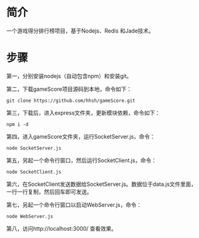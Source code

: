 # 简介
一个游戏得分排行榜项目，基于Nodejs、Redis 和Jade技术。
# 步骤

第一，分别安装nodejs（自动包含npm）和安装git。

第二，下载gameScore项目源码到本地，命令如下：
```shell
git clone https://github.com/hhsh/gameScore.git
```
第三，下载后，进入express文件夹，更新模块依赖，命令如下：
```shell
npm i -d
```
第四，进入gameScore文件夹，运行SocketServer.js，命令：
```shell
node SocketServer.js
```
第五，另起一个命令行窗口，然后运行SocketClient.js，命令：
```shell
node SocketClient.js
```
第六，在SocketClient发送数据给SocketServer.js。数据位于data.js文件里面，一行一行复制，然后回车即可发送。

第七，另起一个命令行窗口以启动WebServer.js，命令：
```shell
node WebServer.js
```
第八，访问http://localhost:3000/ 查看效果。
